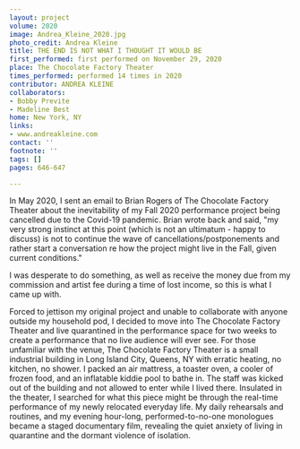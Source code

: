 ```yaml
---
layout: project
volume: 2020
image: Andrea_Kleine_2020.jpg
photo_credit: Andrea Kleine
title: THE END IS NOT WHAT I THOUGHT IT WOULD BE
first_performed: first performed on November 29, 2020
place: The Chocolate Factory Theater
times_performed: performed 14 times in 2020
contributor: ANDREA KLEINE
collaborators:
- Bobby Previte
- Madeline Best
home: New York, NY
links:
- www.andreakleine.com
contact: ''
footnote: ''
tags: []
pages: 646-647

---
```


In May 2020, I sent an email to Brian Rogers of The Chocolate Factory Theater about the inevitability of my Fall 2020 performance project being cancelled due to the Covid-19 pandemic. Brian wrote back and said, "my very strong instinct at this point (which is not an ultimatum - happy to discuss) is not to continue the wave of cancellations/postponements and rather start a conversation re how the project might live in the Fall, given current conditions."

I was desperate to do something, as well as receive the money due from my commission and artist fee during a time of lost income, so this is what I came up with. 

Forced to jettison my original project and unable to collaborate with anyone outside my household pod, I decided to move into The Chocolate Factory Theater and live quarantined in the performance space for two weeks to create a performance that no live audience will ever see. For those unfamiliar with the venue, The Chocolate Factory Theater is a small industrial building in Long Island City, Queens, NY with erratic heating, no kitchen, no shower. I packed an air mattress, a toaster oven, a cooler of frozen food, and an inflatable kiddie pool to bathe in. The staff was kicked out of the building and not allowed to enter while I lived there. Insulated in the theater, I searched for what this piece might be through the real-time performance of my newly relocated everyday life. My daily rehearsals and routines, and my evening hour-long, performed-to-no-one monologues became a staged documentary film, revealing the quiet anxiety of living in quarantine and the dormant violence of isolation.
